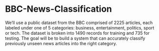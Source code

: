 # BBC-News-Classification
We’ll use a public dataset from the BBC comprised of 2225 articles, each labeled under one of 5 categories: business, entertainment, politics, sport or tech.  The dataset is broken into 1490 records for training and 735 for testing. The goal will be to build a system that can accurately classify previously unseen news articles into the right category.
